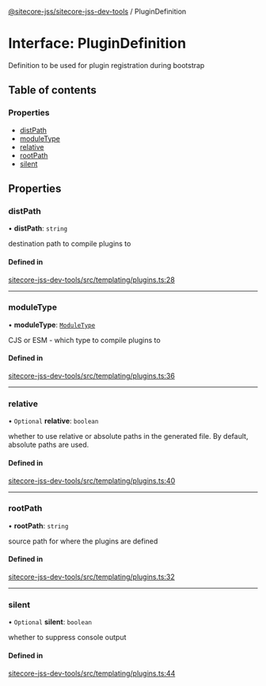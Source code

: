 [@sitecore-jss/sitecore-jss-dev-tools](../README.md) / PluginDefinition

# Interface: PluginDefinition

Definition to be used for plugin registration during bootstrap

## Table of contents

### Properties

- [distPath](PluginDefinition.md#distpath)
- [moduleType](PluginDefinition.md#moduletype)
- [relative](PluginDefinition.md#relative)
- [rootPath](PluginDefinition.md#rootpath)
- [silent](PluginDefinition.md#silent)

## Properties

### distPath

• **distPath**: `string`

destination path to compile plugins to

#### Defined in

[sitecore-jss-dev-tools/src/templating/plugins.ts:28](https://github.com/Sitecore/jss/blob/b604dddd4/packages/sitecore-jss-dev-tools/src/templating/plugins.ts#L28)

___

### moduleType

• **moduleType**: [`ModuleType`](../enums/ModuleType.md)

CJS or ESM - which type to compile plugins to

#### Defined in

[sitecore-jss-dev-tools/src/templating/plugins.ts:36](https://github.com/Sitecore/jss/blob/b604dddd4/packages/sitecore-jss-dev-tools/src/templating/plugins.ts#L36)

___

### relative

• `Optional` **relative**: `boolean`

whether to use relative or absolute paths in the generated file. By default, absolute paths are used.

#### Defined in

[sitecore-jss-dev-tools/src/templating/plugins.ts:40](https://github.com/Sitecore/jss/blob/b604dddd4/packages/sitecore-jss-dev-tools/src/templating/plugins.ts#L40)

___

### rootPath

• **rootPath**: `string`

source path for where the plugins are defined

#### Defined in

[sitecore-jss-dev-tools/src/templating/plugins.ts:32](https://github.com/Sitecore/jss/blob/b604dddd4/packages/sitecore-jss-dev-tools/src/templating/plugins.ts#L32)

___

### silent

• `Optional` **silent**: `boolean`

whether to suppress console output

#### Defined in

[sitecore-jss-dev-tools/src/templating/plugins.ts:44](https://github.com/Sitecore/jss/blob/b604dddd4/packages/sitecore-jss-dev-tools/src/templating/plugins.ts#L44)
